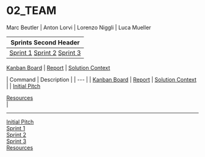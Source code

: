 # 02_TEAM

Marc Beutler | Anton Lorvi | Lorenzo Niggli | Luca Mueller



| Sprints Second Header |
| ------------- |
| [Sprint 1](https://github.com/AgileBusinessAnalysis/02_TEAM/tree/master/Sprint%201) [Sprint 2](https://github.com/AgileBusinessAnalysis/02_TEAM/tree/master/Sprint%202) [Sprint 3]() |


[Kanban Board](https://trello.com/b/2jsNV2kR/02team) | 
[Report](https://github.com/AgileBusinessAnalysis/02_TEAM/blob/master/ABA_group_assignment.docx?raw=true) | 
[Solution Context](https://github.com/AgileBusinessAnalysis/02_TEAM/wiki/Solution-Context)  
  
| Command | Description |
| --- |
| 
[Kanban Board](https://trello.com/b/2jsNV2kR/02team) | 
[Report](https://github.com/AgileBusinessAnalysis/02_TEAM/blob/master/ABA_group_assignment.docx?raw=true) | 
[Solution Context](https://github.com/AgileBusinessAnalysis/02_TEAM/wiki/Solution-Context)
|
| 
[Initial Pitch](https://github.com/AgileBusinessAnalysis/02_TEAM/tree/master/Pitch%201)  
 
[Resources](https://github.com/AgileBusinessAnalysis/02_TEAM/tree/master/Resources)  
|


***
  
[Initial Pitch](https://github.com/AgileBusinessAnalysis/02_TEAM/tree/master/Pitch%201)  
[Sprint 1](https://github.com/AgileBusinessAnalysis/02_TEAM/tree/master/Sprint%201)  
[Sprint 2](https://github.com/AgileBusinessAnalysis/02_TEAM/tree/master/Sprint%202)  
[Sprint 3]()  
[Resources](https://github.com/AgileBusinessAnalysis/02_TEAM/tree/master/Resources)  
